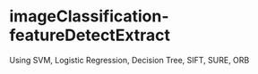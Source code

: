 # imageClassification-featureDetectExtract
 Using SVM, Logistic Regression, Decision Tree, SIFT, SURE, ORB

